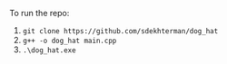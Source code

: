 To run the repo:
1. `git clone https://github.com/sdekhterman/dog_hat`
2. `g++ -o dog_hat main.cpp`
3. `.\dog_hat.exe`
